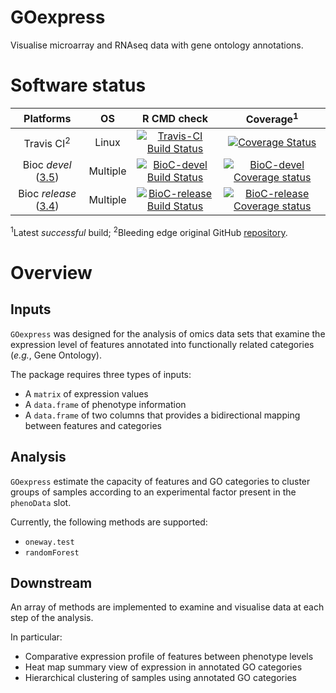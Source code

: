 GOexpress
=======

Visualise microarray and RNAseq data with gene ontology annotations.

# Software status

| Platforms |  OS  | R CMD check | Coverage<sup>1</sup> | 
|:----------------:|:----------------:|:----------------:|:----------------:|
| Travis CI<sup>2</sup> | Linux | [![Travis-CI Build Status](https://travis-ci.org/kevinrue/GOexpress.svg?branch=master)](https://travis-ci.org/kevinrue/GOexpress) | [![Coverage Status](https://img.shields.io/codecov/c/github/kevinrue/GOexpress/master.svg)](https://codecov.io/gh/kevinrue/GOexpress) |
| Bioc _devel_ ([3.5](http://bioconductor.org/packages/3.5/bioc/html/GOexpress.html)) | Multiple | [![BioC-devel Build Status](http://bioconductor.org/shields/build/devel/bioc/GOexpress.svg)](http://bioconductor.org/checkResults/devel/bioc-LATEST/GOexpress) | [![BioC-devel Coverage status](http://bioconductor.org/shields/coverage/devel/GOexpress.svg)](http://bioconductor.org/developers/how-to/unitTesting-guidelines/#coverage) |
| Bioc _release_ ([3.4](http://bioconductor.org/packages/release/bioc/html/TVTB.html)) | Multiple | [![BioC-release Build Status](http://bioconductor.org/shields/build/release/bioc/GOexpress.svg)](http://bioconductor.org/checkResults/release/bioc-LATEST/GOexpress) | [![BioC-release Coverage status](http://bioconductor.org/shields/coverage/release/GOexpress.svg)](http://bioconductor.org/developers/how-to/unitTesting-guidelines/#coverage) |

<sup>1</sup>Latest _successful_ build;
<sup>2</sup>Bleeding edge original GitHub [repository](https://github.com/kevinrue/GOexpress).

# Overview

## Inputs

`GOexpress` was designed for the analysis of omics data sets
that examine the expression level of features annotated into
functionally related categories (*e.g.*, Gene Ontology).

The package requires three types of inputs:

* A `matrix` of expression values
* A `data.frame` of phenotype information
* A `data.frame` of two columns that provides a bidirectional mapping
    between features and categories

## Analysis

`GOexpress` estimate the capacity of features and GO categories
to cluster groups of samples according to an experimental factor present
in the `phenoData` slot.

Currently, the following methods are supported:

* `oneway.test`
* `randomForest`

## Downstream

An array of methods are implemented to examine and visualise data
at each step of the analysis.

In particular:

* Comparative expression profile of features between phenotype levels
* Heat map summary view of expression in annotated GO categories
* Hierarchical clustering of samples using annotated GO categories
